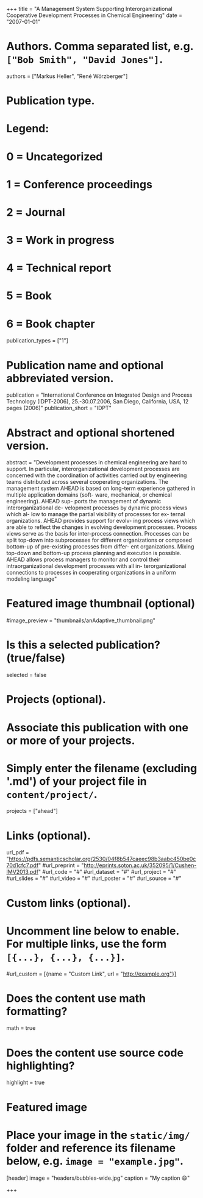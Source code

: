 +++
title = "A Management System Supporting Interorganizational Cooperative Development Processes in Chemical Engineering"
date = "2007-01-01"

# Authors. Comma separated list, e.g. `["Bob Smith", "David Jones"]`.
authors = ["Markus Heller", "René Wörzberger"]

# Publication type.
# Legend:
# 0 = Uncategorized
# 1 = Conference proceedings
# 2 = Journal
# 3 = Work in progress
# 4 = Technical report
# 5 = Book
# 6 = Book chapter
publication_types = ["1"]

# Publication name and optional abbreviated version.
publication = "International Conference on Integrated Design and Process Technology (IDPT-2006), 25.-30.07.2006, San Diego, California, USA, 12 pages (2006)"
publication_short = "IDPT"

# Abstract and optional shortened version.
abstract = "Development processes in chemical engineering are hard to support. In particular, interorganizational development processes are concerned with the coordination of activities carried out by engineering teams distributed across several cooperating organizations. The management system AHEAD is based on long-term experience gathered in multiple application domains (soft- ware, mechanical, or chemical engineering). AHEAD sup- ports the management of dynamic interorganizational de- velopment processes by dynamic process views which al- low to manage the partial visibility of processes for ex- ternal organizations. AHEAD provides support for evolv- ing process views which are able to reflect the changes in evolving development processes. Process views serve as the basis for inter-process connection. Processes can be split top-down into subprocesses for different organizations or composed bottom-up of pre-existing processes from differ- ent organizations. Mixing top-down and bottom-up process planning and execution is possible. AHEAD allows process managers to monitor and control their intraorganizational development processes with all in- terorganizational connections to processes in cooperating organizations in a uniform modeling language"

# Featured image thumbnail (optional)
#image_preview = "thumbnails/anAdaptive_thumbnail.png"

# Is this a selected publication? (true/false)
selected = false

# Projects (optional).
#   Associate this publication with one or more of your projects.
#   Simply enter the filename (excluding '.md') of your project file in `content/project/`.
projects = ["ahead"]

# Links (optional).
url_pdf = "https://pdfs.semanticscholar.org/2530/04f8b547caeec98b3aabc450be0c70d1cfc7.pdf"
#url_preprint = "http://eprints.soton.ac.uk/352095/1/Cushen-IMV2013.pdf"
#url_code = "#"
#url_dataset = "#"
#url_project = "#"
#url_slides = "#"
#url_video = "#"
#url_poster = "#"
#url_source = "#"

# Custom links (optional).
#   Uncomment line below to enable. For multiple links, use the form `[{...}, {...}, {...}]`.
#url_custom = [{name = "Custom Link", url = "http://example.org"}]

# Does the content use math formatting?
math = true

# Does the content use source code highlighting?
highlight = true

# Featured image
# Place your image in the `static/img/` folder and reference its filename below, e.g. `image = "example.jpg"`.
[header]
image = "headers/bubbles-wide.jpg"
caption = "My caption :smile:"

+++
